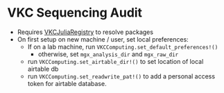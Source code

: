 # VKC Sequencing Audit

- Requires [VKCJuliaRegistry](https://github.com/Klepac-Ceraj-Lab/VKCJuliaRegistry) to resolve packages
- On first setup on new machine / user, set local preferences:
    - If on a lab machine, run `VKCComputing.set_default_preferences!()`
        - otherwise, set `mgx_analysis_dir` and `mgx_raw_dir`
    - run `VKCComputing.set_airtable_dir!()` to set location of local airtable db
    - run `VKCComputing.set_readwrite_pat!()` to add a personal access token for airtable database.

